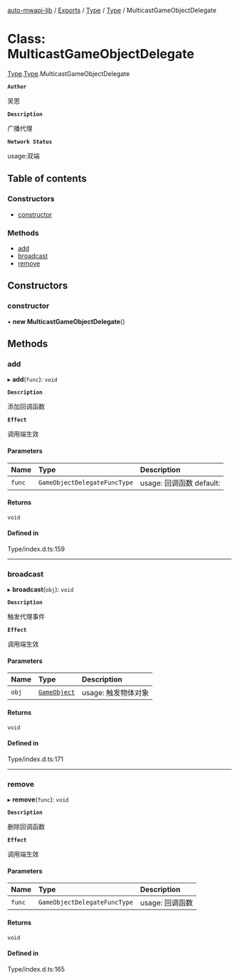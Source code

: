 [auto-mwapi-lib](../README.md) / [Exports](../modules.md) / [Type](../modules/Type.md) / [Type](../modules/Type.Type.md) / MulticastGameObjectDelegate

# Class: MulticastGameObjectDelegate

[Type](../modules/Type.md).[Type](../modules/Type.Type.md).MulticastGameObjectDelegate

**`Author`**

吴思

**`Description`**

广播代理

**`Network Status`**

usage:双端

## Table of contents

### Constructors

- [constructor](Type.Type.MulticastGameObjectDelegate.md#constructor)

### Methods

- [add](Type.Type.MulticastGameObjectDelegate.md#add)
- [broadcast](Type.Type.MulticastGameObjectDelegate.md#broadcast)
- [remove](Type.Type.MulticastGameObjectDelegate.md#remove)

## Constructors

### constructor

• **new MulticastGameObjectDelegate**()

## Methods

### add

▸ **add**(`func`): `void`

**`Description`**

添加回调函数

**`Effect`**

调用端生效

#### Parameters

| Name | Type | Description |
| :------ | :------ | :------ |
| `func` | `GameObjectDelegateFuncType` | usage: 回调函数 default: |

#### Returns

`void`

#### Defined in

Type/index.d.ts:159

___

### broadcast

▸ **broadcast**(`obj`): `void`

**`Description`**

触发代理事件

**`Effect`**

调用端生效

#### Parameters

| Name | Type | Description |
| :------ | :------ | :------ |
| `obj` | [`GameObject`](Core.Core.GameObject.md) | usage: 触发物体对象 |

#### Returns

`void`

#### Defined in

Type/index.d.ts:171

___

### remove

▸ **remove**(`func`): `void`

**`Description`**

删除回调函数

**`Effect`**

调用端生效

#### Parameters

| Name | Type | Description |
| :------ | :------ | :------ |
| `func` | `GameObjectDelegateFuncType` | usage: 回调函数 |

#### Returns

`void`

#### Defined in

Type/index.d.ts:165
